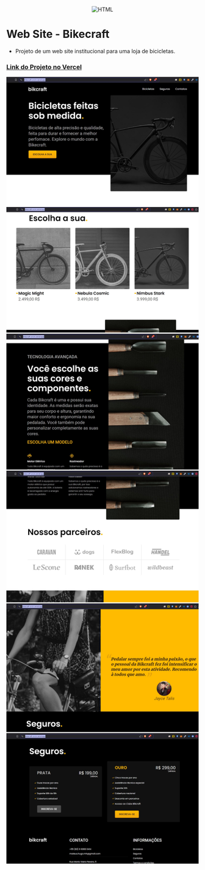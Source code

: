 <p align="center">
 <img src="https://img.shields.io/static/v1?label=Projeto&message=HTML - CSS&color=8257E5&labelColor=000000" alt="HTML" />
</p>

# Web Site - Bikecraft
- Projeto de um web site institucional para uma loja de bicicletas.

### [Link do Projeto no Vercel](https://bikecraft-orcin.vercel.app/)

<img src="./images/1.jpg">
<img src="./images/2.jpg">
<img src="./images/3.jpg">
<img src="./images/4.jpg">
<img src="./images/5.jpg">
<img src="./images/6.jpg">
